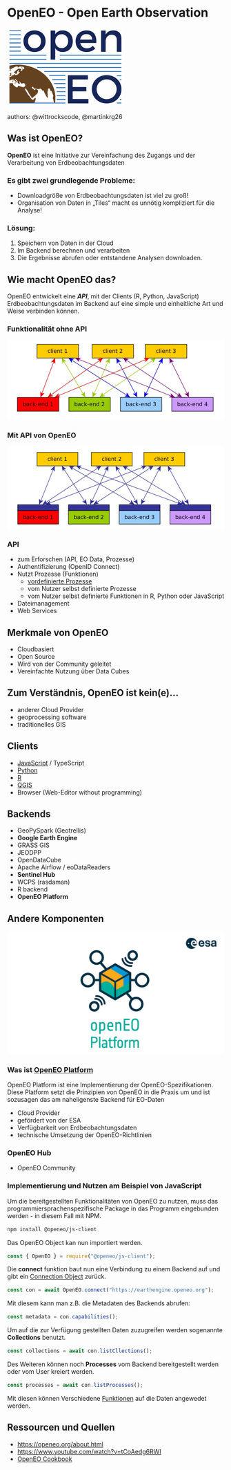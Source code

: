 # OpenEO - Open Earth Observation 
![OpenEO](images/openeo.png)

authors: @wittrockscode, @martinkrg26
## Was ist OpenEO?  

**OpenEO** ist eine Initiative zur Vereinfachung des Zugangs und der Verarbeitung von Erdbeobachtungsdaten

### Es gibt zwei grundlegende Probleme:

* Downloadgröße von Erdbeobachtungsdaten ist viel zu groß!
* Organisation von Daten in „Tiles“ macht es unnötig kompliziert für die Analyse!

### Lösung:

1. Speichern von Daten in der Cloud
1. Im Backend berechnen und verarbeiten
1. Die Ergebnisse abrufen oder entstandene Analysen downloaden.

## Wie macht OpenEO das?

OpenEO entwickelt eine ***API***, mit der Clients (R, Python, JavaScript) Erdbeobachtungsdaten im Backend auf eine simple und einheitliche Art und Weise verbinden können.

### Funktionalität ohne API
![OpenEO](images/withoutOpenEOAPI.jpg)

### Mit API von OpenEO
![OpenEO](images/withOpenEOAPI.jpg)

### API
* zum Erforschen (API, EO Data, Prozesse)
* Authentifizierung (OpenID Connect)
* Nutzt Prozesse (Funktionen)
	* [vordefinierte Prozesse](https://openeo.org/documentation/1.0/processes.html)
	* vom Nutzer selbst definierte Prozesse
	* vom Nutzer selbst definierte Funktionen in R, Python oder JavaScript
* Dateimanagement
* Web Services

## Merkmale von OpenEO

* Cloudbasiert
* Open Source
* Wird von der Community geleitet
* Vereinfachte Nutzung über Data Cubes

## Zum Verständnis, OpenEO ist kein(e)...

* anderer Cloud Provider
* geoprocessing software
* traditionelles GIS

## Clients
* [JavaScript](https://openeo.org/documentation/1.0/javascript/#installation) / TypeScript 
* [Python](https://openeo.org/documentation/1.0/python/) 
* [R](https://openeo.org/documentation/1.0/r/) 
*  [QGIS](https://openeo.org/documentation/1.0/qgis/)
* Browser (Web-Editor without programming) 

## Backends
* GeoPySpark (Geotrellis)
* **Google Earth Engine**
* GRASS GIS
* JEODPP
* OpenDataCube
* Apache Airflow / eoDataReaders
* **Sentinel Hub**
* WCPS (rasdaman)
* R backend
* **OpenEO Platform**


## Andere Komponenten

![OpenEOPlatform](images/openeoplatform.jpg)

### Was ist [OpenEO Platform](https://openeo.cloud/)
	
OpenEO Platform ist eine Implementierung der OpenEO-Spezifikationen. Diese Platform setzt die Prinzipien von OpenEO in die Praxis um und ist sozusagen das am naheligenste Backend für EO-Daten

* Cloud Provider
* gefördert von der ESA
* Verfügbarkeit von Erdbeobachtungsdaten
* technische Umsetzung der OpenEO-Richtlinien

### OpenEO Hub

* OpenEO Community

### Implementierung und Nutzen am Beispiel von JavaScript

Um die bereitgestellten Funktionalitäten von OpenEO zu nutzen, muss das programmiersprachenspezifische Package in das Programm eingebunden werden - in diesem Fall mit NPM.
```bash
npm install @openeo/js-client
```
Das OpenEO Object kan nun importiert werden.
```js
const { OpenEO } = require("@openeo/js-client");
```
Die **connect** funktion baut nun eine Verbindung zu einem Backend auf und gibt ein [Connection Object](https://open-eo.github.io/openeo-js-client/latest/Connection.html) zurück.
```js
const con = await OpenEO.connect("https://earthengine.openeo.org");
```
Mit diesem kann man z.B. die Metadaten des Backends abrufen:
```js
const metadata = con.capabilities();
```
Um auf die zur Verfügung gestellten Daten zuzugreifen werden sogenannte **Collections** benutzt.
```js
const collections = await con.listCllections();
```
Des Weiteren können noch **Processes** vom Backend bereitgestellt werden oder vom User kreiert werden.
```js
const processes = await con.listProcesses();
```
Mit diesen können Verschiedene [Funktionen](https://openeo.org/documentation/1.0/processes.html) auf die Daten angewedet werden.

## Ressourcen und Quellen

* https://openeo.org/about.html
* https://www.youtube.com/watch?v=tCoAedg6RWI
* [OpenEO Cookbook](https://openeo.org/documentation/1.0/cookbook/#chapter-1)
